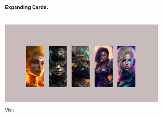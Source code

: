 ### Expanding Cards.

<br>

<p align="center">
    <img src="./images/ss1.png">
</p>

<a href="">Visit</a>
